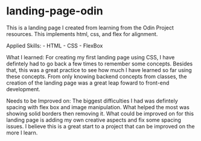 # landing-page-odin
This is a landing page I created from learning from the Odin Project resources. This implements html, css, and flex for alignment.

Applied Skills:
    - HTML
    - CSS
    - FlexBox

What I learned:
For creating my first landing page using CSS, I have defintely had to go back a few times to remember some concepts. Besides that,
this was a great practice to see how much I have learned so far using these concepts. From only knowing backend concepts from classes,
the creation of the landing page was a great leap foward to front-end development. 

Needs to be Improved on:
The biggest difficulties I had was defintely spacing with flex box and image manipulation. What helped the most was showing solid
borders then removing it. What could be improved on for this landing page is adding my own creative aspects and fix some spacing issues.
I believe this is a great start to a project that can be improved on the more I learn.
